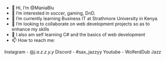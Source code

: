 - 👋 Hi, I’m @ManiaBlu
- 👀 I’m interested in soccer, gaming, DnD.
- 🌱 I’m currently learning Business IT at Strathmore University in Kenya. 
- 💞️ I’m looking to collaborate on web development projects so as to enhance my skills
- 🤘 I also am self learning C# and the basics of web development
- 📫 How to reach me: 

Instagram - @_j.a.z.z.y.y_
Discord - #sax_jazzyy
Youtube - WolferdDub Jazz


<!---
ManiaBlu/ManiaBlu is a ✨ special ✨ repository because its `README.md` (this file) appears on your GitHub profile.
You can click the Preview link to take a look at your changes.
--->
